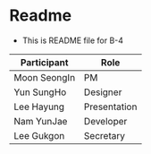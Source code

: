 # Readme

* This is README file for B-4

| Participant    | Role      |
|----------------|-----------|
| Moon SeongIn   | PM        |
| Yun SungHo     | Designer  |
| Lee Hayung     | Presentation |
| Nam YunJae     | Developer |
| Lee Gukgon     | Secretary |
